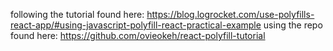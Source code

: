 following the tutorial found here: https://blog.logrocket.com/use-polyfills-react-app/#using-javascript-polyfill-react-practical-example using the repo found here: https://github.com/ovieokeh/react-polyfill-tutorial
